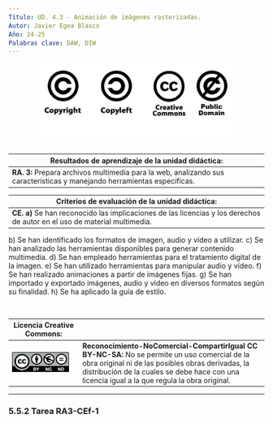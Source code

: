 ```yaml
---
Título: UD. 4.3 - Animación de imágenes rasterizadas.
Autor: Javier Egea Blasco
Año: 24-25
Palabras clave: DAW, DIW
---
```


<div align=center>
  <img src="./img/derechos-de-autor.jpg" width="75%">
</div>
<br> 

| **Resultados de aprendizaje de la unidad didáctica:** |
|-|
| **RA. 3:** Prepara archivos multimedia para la web, analizando sus características y manejando herramientas específicas.|

|**Criterios de evaluación de la unidad didáctica:**|
|-|
| **CE. a&#41;** Se han reconocido las implicaciones de las licencias y los derechos de autor en el uso de material multimedia.|


b) Se han identificado los formatos de imagen, audio y vídeo a utilizar.
c) Se han analizado las herramientas disponibles para generar contenido
multimedia.
d) Se han empleado herramientas para el tratamiento digital de la imagen.
e) Se han utilizado herramientas para manipular audio y vídeo.
f) Se han realizado animaciones a partir de imágenes fijas.
g) Se han importado y exportado imágenes, audio y vídeo en diversos
formatos según su finalidad.
h) Se ha aplicado la guía de estilo.


<br>

| **Licencia Creative Commons:** ||
| - | - |
| <img src="../UT. 1 - UserInterface UserXperience/img/by-nc-nd-eu_.png" width=90%> | **Reconocimiento-NoComercial-CompartirIgual CC BY-NC-SA:** No se permite un uso comercial de la obra original ni de las posibles obras derivadas, la distribución de la cuales se debe hace con una licencia igual a la que regula la obra original. |
---

### 5.5.2 Tarea RA3-CEf-1  